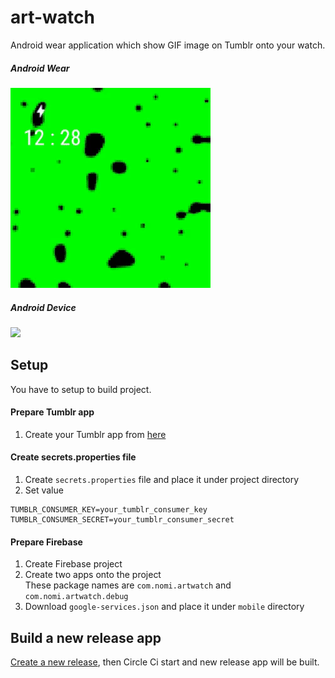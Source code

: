 # art-watch
Android wear application which show GIF image on Tumblr onto your watch.

##### Android Wear
![](art/wear.gif)  
##### Android Device
![](art/android.gif)

## Setup
You have to setup to build project.

#### Prepare Tumblr app
1. Create your Tumblr app from [here](https://www.tumblr.com/oauth/apps)

#### Create secrets.properties file
1. Create `secrets.properties` file and place it under project directory
2. Set value
 ```
 TUMBLR_CONSUMER_KEY=your_tumblr_consumer_key
 TUMBLR_CONSUMER_SECRET=your_tumblr_consumer_secret
 ```
 
#### Prepare Firebase
1. Create Firebase project
2. Create two apps onto the project  
 These package names are `com.nomi.artwatch` and `com.nomi.artwatch.debug`
3. Download `google-services.json` and place it under `mobile` directory

## Build a new release app
[Create a new release](https://github.com/r21nomi/art-watch/releases/new), then Circle Ci start and new release app will be built.